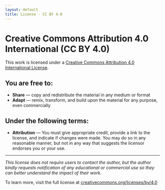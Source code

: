 ```yaml
---
layout: default
title: License - CC BY 4.0
---
```


# Creative Commons Attribution 4.0 International (CC BY 4.0)

This work is licensed under a [Creative Commons Attribution 4.0 International License](https://creativecommons.org/licenses/by/4.0/).

## You are free to:

- **Share** — copy and redistribute the material in any medium or format  
- **Adapt** — remix, transform, and build upon the material for any purpose, even commercially

## Under the following terms:

- **Attribution** — You must give appropriate credit, provide a link to the license, and indicate if changes were made. You may do so in any reasonable manner, but not in any way that suggests the licensor endorses you or your use.

---

*This license does not require users to contact the author, but the author kindly requests notification of any educational or commercial use so they can better understand the impact of their work.*

To learn more, visit the full license at [creativecommons.org/licenses/by/4.0](https://creativecommons.org/licenses/by/4.0)
